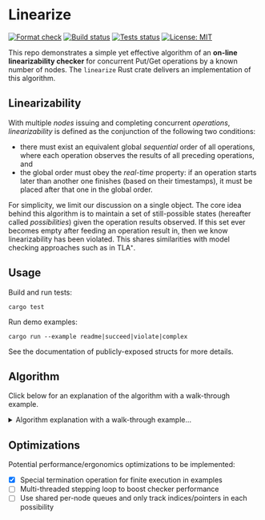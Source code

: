# Linearize

[![Format check](https://github.com/josehu07/linearize/actions/workflows/format.yml/badge.svg)](https://github.com/josehu07/linearize/actions?query=josehu07%3Aformat)
[![Build status](https://github.com/josehu07/linearize/actions/workflows/build.yml/badge.svg)](https://github.com/josehu07/linearize/actions?query=josehu07%3Abuild)
[![Tests status](https://github.com/josehu07/linearize/actions/workflows/tests.yml/badge.svg)](https://github.com/josehu07/linearize/actions?query=josehu07%3Atests)
[![License: MIT](https://img.shields.io/badge/License-MIT-blue.svg)](https://opensource.org/licenses/MIT)

This repo demonstrates a simple yet effective algorithm of an **on-line linearizability checker** for concurrent Put/Get operations by a known number of nodes. The `linearize` Rust crate delivers an implementation of this algorithm.

## Linearizability

With multiple *nodes* issuing and completing concurrent *operations*, *linearizability* is defined as the conjunction of the following two conditions:

* there must exist an equivalent global *sequential* order of all operations, where each operation observes the results of all preceding operations, and
* the global order must obey the *real-time* property: if an operation starts later than another one finishes (based on their timestamps), it must be placed after that one in the global order.

For simplicity, we limit our discussion on a single object. The core idea behind this algorithm is to maintain a set of still-possible states (hereafter called *possibilities*) given the operation results observed. If this set ever becomes empty after feeding an operation result in, then we know linearizability has been violated. This shares similarities with model checking approaches such as in TLA⁺.

## Usage

Build and run tests:

```text
cargo test
```

Run demo examples:

```text
cargo run --example readme|succeed|violate|complex
```

See the documentation of publicly-exposed structs for more details.

## Algorithm

Click below for an explanation of the algorithm with a walk-through example.

<details>
<summary>Algorithm explanation with a walk-through example...</summary>

### Definitions

Each possibility is a "snapshot" of the object's value after successfully applying a sequence of operations. More precisely, a possibility tracks the following three things:

* `lineage`: the sequence of operations that have been applied; think of this as the determined prefix of a possible global sequential order
* `curr_val`: the current value of the object, obtained by starting from an initial nil value and applying the determined sequence
* `{node -> queue}`: per-node queues of operation results coming from each node which have not been applied yet

where each operation result denoted `<ts_req>Type(in/out)<ts_ack>` contains the following information besides its source node ID:

* `ts_req`: starting timestamp
* `Type(in/out)`: Put input/Get output
* `ts_ack`: finish timestamp

Let's assume all timestamps are unique, and operations from each node are always already in order (i.e., `ts_req` > its previous `ts_ack` fed).

Here is an example of a valid possibility, assuming a known number of 2 nodes `n0` and `n1`:

<div align="center">

lineage history | current value | per-node queues
:-- | :-: | :--
`<1>Put(7)<4>` ~ `<3>Get(7)<6>`  |  7  |  n0 ➛ `<10>Get(8)<11>` ~ `<13>Put(9)<17>` </br> n1 ➛

</div>

### Walk-Through

The checker starts from an initial set that contains only one initial possibility.

<div align="center">

lineage history | current value | per-node queues
:-- | :-: | :--
&nbsp;  |  nil  |  n0 ➛ </br> n1 ➛

</div>

Nodes feed completed operations to the checker. For each operation fed, the checker pushes it to the back of the corresponding node's queue of every current possibility. Say node `n0` feeds a Put(55) that started on timestamp 1 and finished on 5:

<div align="center">

lineage history | current value | per-node queues
:-- | :-: | :--
&nbsp;  |  nil  |  n0 ➛ `<1>Put(55)<5>` </br> n1 ➛

</div>

The checker tries to *step* each current possibility by consuming it, producing 0-to-some new possibilities, and adding them to the set. A possibility can be stepped iff. it has at least one pending operation from every node. Here, there's now only one possibility in the set and it cannot be stepped (as we don't yet know what the next op from `n1` would look like), so nothing happens.

Say `n1` then feeds a Put(66):

<div align="center">

lineage history | current value | per-node queues
:-- | :-: | :--
&nbsp;  |  nil  |  n0 ➛ `<1>Put(55)<5>` </br> n1 ➛ `<3>Put(66)<6>`

</div>

Now we know at least one operation from every node for this possibility, meaning it can be stepped. It picks candidate operations from heads of per-node queues and tries to apply the op to its current value; a successful apply produces a new possibility, while a Get with mismatching value produces none. In this case, either head is a valid candidate because their timestamp spans overlap and both are just Puts. After stepping, the possibility is consumed and two new valid possibilities are produced, so the set now looks like:

<div align="center">

lineage history | current value | per-node queues
:-- | :-: | :--
`<1>Put(55)<5>`  |  55  |  n0 ➛ </br> n1 ➛ `<3>Put(66)<6>`
`<3>Put(66)<6>`  |  66  |  n0 ➛ `<1>Put(55)<5>` </br> n1 ➛

</div>

Stepping is attempted repeatedly until all possibilities in the new set cannot be stepped.

Say `n1` then feeds a Get(77) that started late:

<div align="center">

lineage history | current value | per-node queues
:-- | :-: | :--
`<1>Put(55)<5>`  |  55  |  n0 ➛ </br> n1 ➛ `<3>Put(66)<6>` ~ `<10>Get(77)<12>`
`<3>Put(66)<6>`  |  66  |  n0 ➛ `<1>Put(55)<5>` </br> n1 ➛ `<10>Get(77)<12>`

</div>

while this may look like a linearizability violation at first glance, we can't say for sure because `n0` could have made a Put(77) sometime in the middle. Anyways, feeding this Get makes the second possibility steppable; but this time, only the Put(55) can be a valid next operation. The Get(77) cannot be chosen as a candidate because of two reasons: 1. it started strictly after the finish of Put(55), and 2. even if it overlapped with the Put, its output does not match the current value 66. The new set after stepping:

<div align="center">

lineage history | current value | per-node queues
:-- | :-: | :--
`<1>Put(55)<5>`  |  55  |  n0 ➛ </br> n1 ➛ `<3>Put(66)<6>` ~ `<10>Get(77)<12>`
`<3>Put(66)<6>` ~ `<1>Put(55)<5>`  |  55  |  n0 ➛ </br> n1 ➛ `<10>Get(77)<12>`

</div>

Say `n0` then feeds a Put(77) which indeed happened in the middle:

<div align="center">

lineage history | current value | per-node queues
:-- | :-: | :--
`<1>Put(55)<5>`  |  55  |  n0 ➛ `<7>Put(77)<9>` </br> n1 ➛ `<3>Put(66)<6>` ~ `<10>Get(77)<12>`
`<3>Put(66)<6>` ~ `<1>Put(55)<5>`  |  55  |  n0 ➛ `<7>Put(77)<9>` </br> n1 ➛ `<10>Get(77)<12>`

</div>

After stepping all current possibilities exhaustively, the set reduces to one possibility, and linearizability still holds. Note that operations Put(66) and Put(55) are swappable in the lineage history, but we consider both as the same possibility as they don't affect the checker's decisions beyond.

<div align="center">

lineage history | current value | per-node queues
:-- | :-: | :--
`<3>Put(66)<6>` ~ `<1>Put(55)<5>` ~ `<7>Put(77)<9>`  |  77  |  n0 ➛ </br> n1 ➛ `<10>Get(77)<12>`

</div>

Consider, alternatively, that `n0` instead feeds an arbitrary operation that started at timestamp 13, rather than a Put(77) that started before 12. You should find no valid possibilities left after exhaustive stepping, meaning a linearizability violation is detected: `n1`'s Get that finished at timestamp 12 cannot observe a value of 77.

</details>

## Optimizations

Potential performance/ergonomics optimizations to be implemented:

- [x] Special termination operation for finite execution in examples
- [ ] Multi-threaded stepping loop to boost checker performance
- [ ] Use shared per-node queues and only track indices/pointers in each possibility
